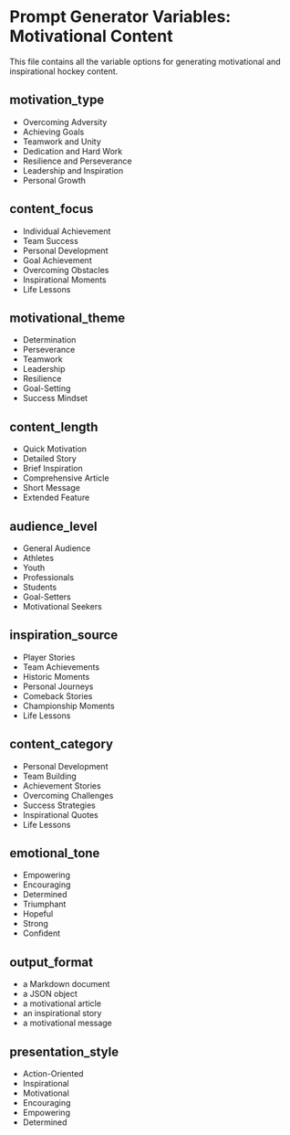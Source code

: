 # Prompt Generator Variables: Motivational Content

This file contains all the variable options for generating motivational and inspirational hockey content.

## motivation_type

- Overcoming Adversity
- Achieving Goals
- Teamwork and Unity
- Dedication and Hard Work
- Resilience and Perseverance
- Leadership and Inspiration
- Personal Growth

## content_focus

- Individual Achievement
- Team Success
- Personal Development
- Goal Achievement
- Overcoming Obstacles
- Inspirational Moments
- Life Lessons

## motivational_theme

- Determination
- Perseverance
- Teamwork
- Leadership
- Resilience
- Goal-Setting
- Success Mindset

## content_length

- Quick Motivation
- Detailed Story
- Brief Inspiration
- Comprehensive Article
- Short Message
- Extended Feature

## audience_level

- General Audience
- Athletes
- Youth
- Professionals
- Students
- Goal-Setters
- Motivational Seekers

## inspiration_source

- Player Stories
- Team Achievements
- Historic Moments
- Personal Journeys
- Comeback Stories
- Championship Moments
- Life Lessons

## content_category

- Personal Development
- Team Building
- Achievement Stories
- Overcoming Challenges
- Success Strategies
- Inspirational Quotes
- Life Lessons

## emotional_tone

- Empowering
- Encouraging
- Determined
- Triumphant
- Hopeful
- Strong
- Confident

## output_format

- a Markdown document
- a JSON object
- a motivational article
- an inspirational story
- a motivational message

## presentation_style

- Action-Oriented
- Inspirational
- Motivational
- Encouraging
- Empowering
- Determined
